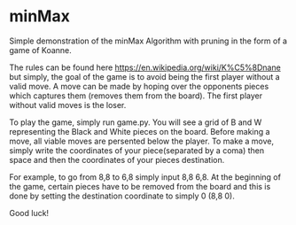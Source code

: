 # minMax

Simple demonstration of the minMax Algorithm with pruning in the form of a game of Koanne.

The rules can be found here https://en.wikipedia.org/wiki/K%C5%8Dnane but simply, the goal of the game is to avoid being the first player without a valid move. A move can be made by hoping over the opponents pieces which captures them (removes them from the board). The first player without valid moves is the loser.

To play the game, simply run game.py. You will see a grid of B and W representing the Black and White pieces on the board. Before making a move, all viable moves are persented below the player. To make a move, simply write the coordinates of your piece(separated by a coma) then space and then the coordinates of your pieces destination. 

For example, to go from 8,8 to 6,8 simply input 8,8 6,8. At the beginning of the game, certain pieces have to be removed from the board and this is done by setting the destination coordinate to simply 0 (8,8 0).

Good luck!
